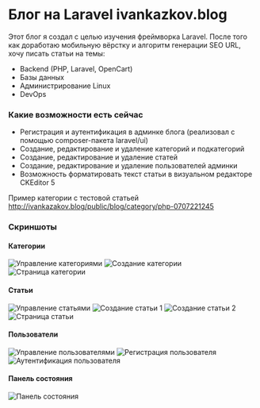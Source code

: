 # Блог на Laravel ivankazkov.blog 
Этот блог я создал с целью изучения фреймворка Laravel. После того как доработаю мобильную вёрстку и алгоритм генерации SEO URL, хочу писать статьи на темы:
- Backend (PHP, Laravel, OpenCart)
- Базы данных
- Администрирование Linux
- DevOps

### Какие возможности есть сейчас
- Регистрация и аутентификация в админке блога (реализовал с помощью composer-пакета laravel/ui)
- Создание, редактирование и удаление категорий и подкатегорий
- Создание, редактирование и удаление статей
- Создание, редактирование и удаление пользователей админки
- Возможность форматировать текст статьи в визуальном редакторе CKEditor 5

Пример категории с тестовой статьей\
http://ivankazakov.blog/public/blog/category/php-0707221245

### Скриншоты
#### Категории
![Управление категориями](https://github.com/Ivankaz/blog/blob/a78a2561fe4036a5ed306c6a0e42afb1f9866d13/screenshots/%D0%A3%D0%BF%D1%80%D0%B0%D0%B2%D0%BB%D0%B5%D0%BD%D0%B8%D0%B5%20%D0%BA%D0%B0%D1%82%D0%B5%D0%B3%D0%BE%D1%80%D0%B8%D1%8F%D0%BC%D0%B8.png)
![Создание категории](https://github.com/Ivankaz/blog/blob/a78a2561fe4036a5ed306c6a0e42afb1f9866d13/screenshots/%D0%A1%D0%BE%D0%B7%D0%B4%D0%B0%D0%BD%D0%B8%D0%B5%20%D0%BA%D0%B0%D1%82%D0%B5%D0%B3%D0%BE%D1%80%D0%B8%D0%B8.png)
![Страница категории](https://github.com/Ivankaz/blog/blob/a78a2561fe4036a5ed306c6a0e42afb1f9866d13/screenshots/%D0%A1%D1%82%D1%80%D0%B0%D0%BD%D0%B8%D1%86%D0%B0%20%D0%BA%D0%B0%D1%82%D0%B5%D0%B3%D0%BE%D1%80%D0%B8%D0%B8.png)

#### Статьи
![Управление статьями](https://github.com/Ivankaz/blog/blob/a78a2561fe4036a5ed306c6a0e42afb1f9866d13/screenshots/%D0%A3%D0%BF%D1%80%D0%B0%D0%B2%D0%BB%D0%B5%D0%BD%D0%B8%D0%B5%20%D1%81%D1%82%D0%B0%D1%82%D1%8C%D1%8F%D0%BC%D0%B8.png)
![Создание статьи 1](https://github.com/Ivankaz/blog/blob/a78a2561fe4036a5ed306c6a0e42afb1f9866d13/screenshots/%D0%A1%D0%BE%D0%B7%D0%B4%D0%B0%D0%BD%D0%B8%D0%B5%20%D1%81%D1%82%D0%B0%D1%82%D1%8C%D0%B8%201.png)
![Создание статьи 2](https://github.com/Ivankaz/blog/blob/a78a2561fe4036a5ed306c6a0e42afb1f9866d13/screenshots/%D0%A1%D0%BE%D0%B7%D0%B4%D0%B0%D0%BD%D0%B8%D0%B5%20%D1%81%D1%82%D0%B0%D1%82%D1%8C%D0%B8%202.png)
![Страница статьи](https://github.com/Ivankaz/blog/blob/a78a2561fe4036a5ed306c6a0e42afb1f9866d13/screenshots/%D0%A1%D1%82%D1%80%D0%B0%D0%BD%D0%B8%D1%86%D0%B0%20%D1%81%D1%82%D0%B0%D1%82%D1%8C%D0%B8.png)

#### Пользователи
![Управление пользователями](https://github.com/Ivankaz/blog/blob/a78a2561fe4036a5ed306c6a0e42afb1f9866d13/screenshots/%D0%A3%D0%BF%D1%80%D0%B0%D0%B2%D0%BB%D0%B5%D0%BD%D0%B8%D0%B5%20%D0%BF%D0%BE%D0%BB%D1%8C%D0%B7%D0%BE%D0%B2%D0%B0%D1%82%D0%B5%D0%BB%D1%8F%D0%BC%D0%B8.png)
![Регистрация пользователя](https://github.com/Ivankaz/blog/blob/a78a2561fe4036a5ed306c6a0e42afb1f9866d13/screenshots/%D0%A0%D0%B5%D0%B3%D0%B8%D1%81%D1%82%D1%80%D0%B0%D1%86%D0%B8%D1%8F%20%D0%BF%D0%BE%D0%BB%D1%8C%D0%B7%D0%BE%D0%B2%D0%B0%D1%82%D0%B5%D0%BB%D1%8F.png)
![Аутентификация пользователя](https://github.com/Ivankaz/blog/blob/a78a2561fe4036a5ed306c6a0e42afb1f9866d13/screenshots/%D0%90%D1%83%D1%82%D0%B5%D0%BD%D1%82%D0%B8%D1%84%D0%B8%D0%BA%D0%B0%D1%86%D0%B8%D1%8F%20%D0%BF%D0%BE%D0%BB%D1%8C%D0%B7%D0%BE%D0%B2%D0%B0%D1%82%D0%B5%D0%BB%D1%8F.png)

#### Панель состояния
![Панель состояния](https://github.com/Ivankaz/blog/blob/a78a2561fe4036a5ed306c6a0e42afb1f9866d13/screenshots/%D0%9F%D0%B0%D0%BD%D0%B5%D0%BB%D1%8C%20%D1%81%D0%BE%D1%81%D1%82%D0%BE%D1%8F%D0%BD%D0%B8%D1%8F.png)
